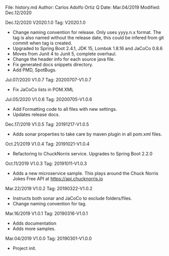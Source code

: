 File:     history.md
Author:   Carlos Adolfo Ortiz Q
Date:     Mar.04/2019
Modified: Dec.12/2020

Dec.12/2020 V2020.1.0 Tag: V2020.1.0
- Change naming convention for release. Only uses yyyy.n.x format. The tag is also named without the release date, 
  this could be infered from git commit when tag is created.
- Upgraded to Spring Boot 2.4.1, JDK 15, Lombok 1.8.16 and JaCoCo 0.8.6
- Moves from Junit 4 to Junit 5, complete overhaul.
- Change the header info for each source java file.
- Fix generated docs snippets directory.
- Add PMD, SpotBugs.

Jul.07/2020 V1.0.7 Tag: 20200707-V1.0.7
- Fix JaCoCo lists in POM.XML

Jul.05/2020 V1.0.6 Tag: 20200705-V1.0.6
- Add Formatting code to all files with new settings.
- Updates release docs.

Dec.17/2019 V1.0.5 Tag: 20191217-V1.0.5
- Adds sonar properties to take care by maven plugin in all pom.xml files.

Oct.21/2019 V1.0.4 Tag: 20191021-V1.0.4
- Refactoring to ChuckNorris service.
  Upgrades to Spring Boot 2.2.0
  
Oct.11/2019 V1.0.3 Tag: 20191011-V1.0.3
- Adds a new microservice sample.
  This plays around the Chuck Norris Jokes Free API at https://api.chucknorris.io

Mar.22/2019 V1.0.2 Tag: 20190322-V1.0.2
- Instructs both sonar and JaCoCo to exclude folders/files.
- Change naming convention for tag.

Mar.16/2019 V1.0.1 Tag: 20190316-V1.0.1
- Adds documentation
- Adds more samples.

Mar.04/2019 V1.0.0 Tag: 20190301-V1.0.0
- Project init.